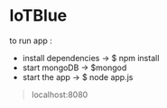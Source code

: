 # IoTBlue
to run app : 

- install dependencies ->       $ npm install
- start mongoDB ->        $mongod
- start the app ->        $ node app.js
> localhost:8080
